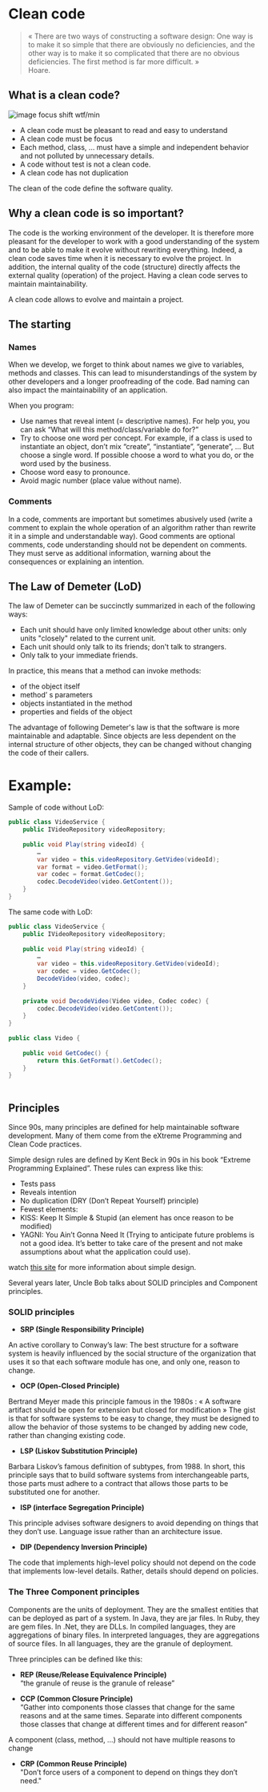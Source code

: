 # Clean code
 
> « There are two ways of constructing a software design: One way is to make it so simple that there are obviously no deficiencies, and the other way is to make it so complicated that there are no obvious deficiencies. The first method is far more difficult. »    
> Hoare.
 
## What is a clean code?
 
![image focus shift wtf/min](https://raw.githubusercontent.com/jaayap/Unity_Best_Practices/master/Img/wtfm.jpg) 

 
- A clean code must be pleasant to read and easy to understand
- A clean code must be focus
- Each method, class, … must have a simple and independent behavior and not polluted by unnecessary details.
- A code without test is not a clean code.
- A clean code has not duplication
 
The clean of the code define the software quality.
 
## Why a clean code is so important?
 
The code is the working environment of the developer. It is therefore more pleasant for the developer to work with a good understanding of the system and to be able to make it evolve without rewriting everything.
Indeed, a clean code saves time when it is necessary to evolve the project. In addition, the internal quality of the code (structure) directly affects the external quality (operation) of the project. Having a clean code serves to maintain maintainability.
 
A clean code allows to evolve and maintain a project.
 
## The starting

### Names
 
When we develop, we forget to think about names we give to variables, methods and classes. This can lead to misunderstandings of the system by other developers and a longer proofreading of the code. Bad naming can also impact the maintainability of an application.
 
When you program:
- Use names that reveal intent (= descriptive names). For help you, you can ask “What will this method/class/variable do for?”
- Try to choose one word per concept. For example, if a class is used to instantiate an object, don’t mix “create”, “instantiate”, “generate”, … But choose a single word. If possible choose a word to what you do, or the word used by the business.
- Choose word easy to pronounce.
- Avoid magic number (place value without name).
 
### Comments
 
In a code, comments are important but sometimes abusively used (write a comment to explain the whole operation of an algorithm rather than rewrite it in a simple and understandable way).
Good comments are optional comments, code understanding should not be dependent on comments. They must serve as additional information, warning about the consequences or explaining an intention.
 
## The Law of Demeter (LoD)
 
The law of Demeter can be succinctly summarized in each of the following ways:
- Each unit should have only limited knowledge about other units: only units "closely" related to the current unit.
- Each unit should only talk to its friends; don't talk to strangers.
- Only talk to your immediate friends.
 
 
In practice, this means that a method can invoke methods:
- of the object itself
- method’ s parameters
- objects instantiated in the method
- properties and fields of the object
 
The advantage of following Demeter's law is that the software is more maintainable and adaptable. Since objects are less dependent on the internal structure of other objects, they can be changed without changing the code of their callers.
 
# Example:

Sample of code without LoD:

```cs
public class VideoService {
    public IVideoRepository videoRepository;
    
    public void Play(string videoId) {
        …
        var video = this.videoRepository.GetVideo(videoId);
        var format = video.GetFormat();
        var codec = format.GetCodec();
        codec.DecodeVideo(video.GetContent());
    }
}
```

The same code with LoD:

```cs
public class VideoService {
    public IVideoRepository videoRepository;
    
    public void Play(string videoId) {
        …
        var video = this.videoRepository.GetVideo(videoId);
        var codec = video.GetCodec();
        DecodeVideo(video, codec);
    }
 
    private void DecodeVideo(Video video, Codec codec) {
        codec.DecodeVideo(video.GetContent());
    }
}
 
public class Video {
 
    public void GetCodec() {
        return this.GetFormat().GetCodec();
    }
}
 
```

## Principles
 
Since 90s, many principles are defined for help maintainable software development. Many of them come from the eXtreme Programming and Clean Code practices.
 
Simple design rules are defined by Kent Beck in 90s in his book “Extreme Programming Explained”. These rules can express like this:
- Tests pass
- Reveals intention
- No duplication (DRY (Don’t Repeat Yourself) principle)
-  Fewest elements:
  -  KISS: Keep It Simple & Stupid (an element has once reason to be modified)
  -  YAGNI: You Ain’t Gonna Need It (Trying to anticipate future problems is not a good idea. It’s better to take care of the present and not make assumptions about what the application could use).
 
watch [this site](https://martinfowler.com/bliki/BeckDesignRules.html) for more information about simple design. 
 
Several years later, Uncle Bob talks about SOLID principles and Component principles.
 
### SOLID principles
 
- **SRP (Single Responsibility Principle)**
 
An active corollary to Conway’s law: The best structure for a software system is heavily influenced by the social structure of the organization that uses it so that each software module has one, and only one, reason to change.
 
- **OCP (Open-Closed Principle)**  
 
Bertrand Meyer made this principle famous in the 1980s : « A software artifact should be open for extension but closed for modification »
The gist is that for software systems to be easy to change, they must be designed to allow the behavior of those systems to be changed by adding new code, rather than changing existing code.  
 
- **LSP (Liskov Substitution Principle)**  
 
Barbara Liskov’s famous definition of subtypes, from 1988. In short, this principle says that to build software systems from interchangeable parts, those parts must adhere to a contract that allows those parts to be substituted one for another.  
  
 
- **ISP (interface Segregation Principle)**  
 
This principle advises software designers to avoid depending on things that they don’t use.
Language issue rather than an architecture issue.  
 
- **DIP (Dependency Inversion Principle)**  
 
The code that implements high-level policy should not depend on the code that implements low-level details. Rather, details should depend on policies.  
 
### The Three Component principles
 
Components are the units of deployment. They are the smallest entities that can be deployed as part of a system. In Java, they are jar files. In Ruby, they are gem files. In .Net, they are DLLs. In compiled languages, they are aggregations of binary files. In interpreted languages, they are aggregations of source files. In all languages, they are the granule of deployment.
 
Three principles can be defined like this:
 
- **REP (Reuse/Release Equivalence Principle)**  
  “the granule of reuse is the granule of release”
 
- **CCP (Common Closure Principle)**  
  “Gather into components those classes that change for the same reasons and at the same times. Separate into different components those classes that change at different times and for different reason”  

A component (class, method, …) should not have multiple reasons to change
 
- **CRP (Common Reuse Principle)**  
 "Don’t force users of a component to depend on things they don’t need."
 
 
 
 
 
 
 
 
 
